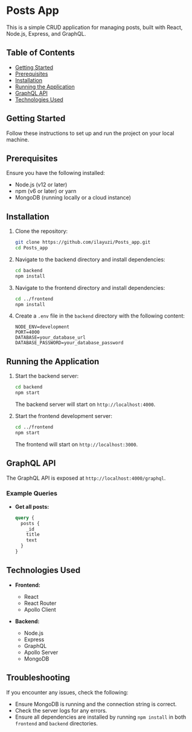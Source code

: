 # Posts App

This is a simple CRUD application for managing posts, built with React, Node.js, Express, and GraphQL.

## Table of Contents

- [Getting Started](#getting-started)
- [Prerequisites](#prerequisites)
- [Installation](#installation)
- [Running the Application](#running-the-application)
- [GraphQL API](#graphql-api)
- [Technologies Used](#technologies-used)

## Getting Started

Follow these instructions to set up and run the project on your local machine.

## Prerequisites

Ensure you have the following installed:
- Node.js (v12 or later)
- npm (v6 or later) or yarn
- MongoDB (running locally or a cloud instance)

## Installation

1. Clone the repository:

    ```sh
    git clone https://github.com/ilayuzi/Posts_app.git
    cd Posts_app
    ```

2. Navigate to the backend directory and install dependencies:

    ```sh
    cd backend
    npm install
    ```

3. Navigate to the frontend directory and install dependencies:

    ```sh
    cd ../frontend
    npm install
    ```

4. Create a `.env` file in the `backend` directory with the following content:

    ```env
    NODE_ENV=development
    PORT=4000
    DATABASE=your_database_url
    DATABASE_PASSWORD=your_database_password
    ```

## Running the Application

1. Start the backend server:

    ```sh
    cd backend
    npm start
    ```

    The backend server will start on `http://localhost:4000`.

2. Start the frontend development server:

    ```sh
    cd ../frontend
    npm start
    ```

    The frontend will start on `http://localhost:3000`.

## GraphQL API

The GraphQL API is exposed at `http://localhost:4000/graphql`.

### Example Queries

- **Get all posts:**

    ```graphql
    query {
      posts {
        _id
        title
        text
      }
    }
    ```

## Technologies Used

- **Frontend:**
  - React
  - React Router
  - Apollo Client

- **Backend:**
  - Node.js
  - Express
  - GraphQL
  - Apollo Server
  - MongoDB

## Troubleshooting

If you encounter any issues, check the following:

- Ensure MongoDB is running and the connection string is correct.
- Check the server logs for any errors.
- Ensure all dependencies are installed by running `npm install` in both `frontend` and `backend` directories.

